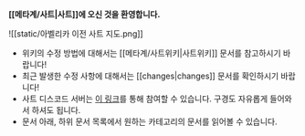 **[[메타계/사트|사트]]에 오신 것을 환영합니다.**

![[static/아벨리카 이전 사트 지도.png]]

- 위키의 수정 방법에 대해서는 [[메타계/사트위키|사트위키]] 문서를 참고하시기 바랍니다!
- 최근 발생한 수정 사항에 대해서는 [[changes|changes]] 문서를 확인하시기 바랍니다!
- 사트 디스코드 서버는 [이 링크](https://discord.gg/fg5h8j78hp)를 통해 참여할 수 있습니다. 구경도 자유롭게 들어와서 하셔도 됩니다.
- 문서 아래, 하위 문서 목록에서 원하는 카테고리의 문서를 읽어볼 수 있습니다.